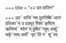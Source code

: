 +++
title = "०२ उत वाजिनं"

+++
उत᳓ वाजि᳓नम् पुरुनिष्षि᳓ध्वानं  
दधिक्रा᳓म् उ ददथुर् विश्व᳓कृष्टिम्  
ऋजिप्यं᳓ श्येन᳓म् प्रुषित᳓प्सुम् आशुं᳓  
चर्कृ᳓त्यम् अर्यो᳓ नृप᳓तिं न᳓ शू᳓रम्
